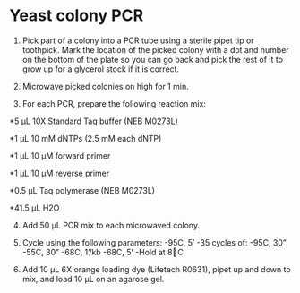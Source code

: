 # Yeast colony PCR

1. Pick part of a colony into a PCR tube using a sterile pipet tip or toothpick. Mark the location of the picked colony with a dot and number on the bottom of the plate so you can go back and pick the rest of it to grow up for a glycerol stock if it is correct.

2. Microwave picked colonies on high for 1 min.

3. For each PCR, prepare the following reaction mix:

  *5 μL 10X Standard Taq buffer (NEB M0273L)

  *1 μL 10 mM dNTPs (2.5 mM each dNTP)

  *1 μL 10 μM forward primer

  *1 μL 10 μM reverse primer

  *0.5 μL Taq polymerase (NEB M0273L)

  *41.5 μL H2O

4. Add 50 μL PCR mix to each microwaved colony.

5. Cycle using the following parameters:
-95C, 5’
-35 cycles of:
-95C, 30”
-55C, 30”
-68C, 1’/kb
-68C, 5’
-Hold at 8C

6. Add 10 μL 6X orange loading dye (Lifetech R0631), pipet up and down to mix, and load 10 μL on an agarose gel.
